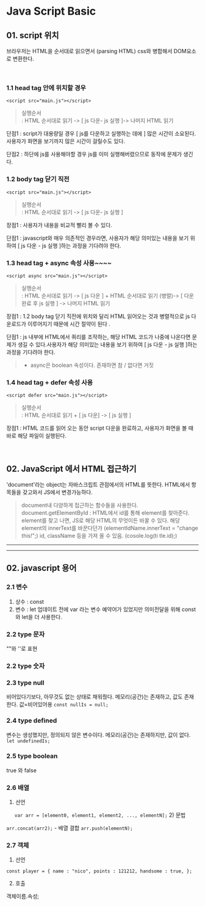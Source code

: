 # Java Script Basic

## 01. script 위치
브라우저는 HTML을 순서대로 읽으면서 (parsing HTML) css와 병합해서 DOM요소로 변환한다.

<br>

### 1.1 head tag 안에 위치할 경우

   ``<script src="main.js"></script>``


> 실행순서<br>
 : HTML 순서대로 읽기 -> [ js 다운- js 실행 ]-> 나머지 HTML 읽기

 단점1 : script가 대용량일 경우 [ js를 다운하고 실행하는 데에 ] 많은 시간이 소요된다. 
사용자가 화면을 보기까지 많은 시간이 걸릴수도 있다.

단점2 : 하단에 js를 사용해야할 경우 js를 이미 실행해버렸으므로 동작에 문제가 생긴다.



### 1.2 body tag 닫기 직전

    <script src="main.js"></script>
> 실행순서<br>
: HTML 순서대로 읽기 -> [ js 다운- js 실행 ]

장점1 : 사용자가 내용을 비교적 빨리 볼 수 있다.

단점1 : javascript와 매우 의존적인 경우라면, 사용자가 해당 의미있는 내용을 보기 위하여 
[ js 다운 - js 실행 ]하는 과정을 기다려야 한다.

### 1.3 head tag + async 속성 사용~~~~

    <script async src="main.js"></script>
> 실행순서<br>
: HTML 순서대로 읽기 -> [ js 다운 ] + HTML 순서대로 읽기 (병렬)->
[ 다운 완료 후 js 실행 ] -> 나머지 HTML 읽기

장점1 : 1.2 body tag 닫기 직전에 위치와 달리 HTML 읽어오는 것과 병렬적으로 js 다운로드가 이루어지기 때문에 시간 절약이 된다 .<br>

단점1 : js 내부에 HTML에서 쿼리를 조작하는, 해당 HTML 코드가 나중에 나온다면 문제가 생길 수 있다.사용자가 해당 의미있는 내용을 보기 위하여
[ js 다운 - js 실행 ]하는 과정을 기다려야 한다.


> * async은 boolean 속성이다. 존재하면 참 / 없다면 거짓
> 
### 1.4 head tag + defer 속성 사용

    <script defer src="main.js"></script>
> 실행순서<br>
: HTML 순서대로 읽기 + [ js 다운] -> [ js 실행 ]

장점1 : HTML 코드를 읽어 오는 동안 script 다운을 완료하고, 사용자가 화면을 볼 때 바로 해당 파일이 실행된다.

<br>

## 02. JavaScript 에서 HTML 접근하기

'document'라는 object는 자바스크립트 관점에서의  HTML를 뜻한다.
HTML에서 항목들을 갖고와서 JS에서 변경가능하다.

> document내 다양하게 접근하는 함수들을 사용한다.
document.getElementById : HTML에서 id를 통해 element를 찾아준다.<br>
element를 찾고 나면, JS로 해당 HTML의 무엇이든 바꿀 수 있다. 
해당 element의 innerText를 바꾼다던가 (elementIdName.innerText = "change this!";)
id, className 등을 가져 올 수 있음. (cosole.log(ti tle.id);)


<hr/>


<hr/>

## 02. javascript 용어 

### 2.1 변수
1. 상수 : const
2. 변수 : let
업데이트 전에 var 라는 변수 예약어가 있었지만 의미전달을 위해 const와 let을 더 사용한다.

### 2.2 type 문자 
""와 ''로 표현

### 2.2 type 숫자

### 2.3 type null
비어있다기보다, 아무것도 없는 상태로 채워줬다.
메모리(공간)는 존재하고, 값도 존재한다. 값=비어있어용
` const nullIs = null; `

### 2.4 type defined
변수는 생성했지만, 정의되지 않은 변수이다.
메모리(공간)는 존재하지만, 값이 없다.
`  let undefinedIs; `

### 2.5 type boolean 
true 와 false

### 2.6 배열
1) 선언

```   var arr = [element0, element1, element2, ..., elementN];```
2) 문법

`arr.concat(arr2);`  - 배열 결합
`arr.push(elementN);`
``
``

### 2.7 객체 

1) 선언

`const player = {
name : "nico",
points : 121212,
handsome : true,
};
`

2) 호출

 객체이름.속성;

